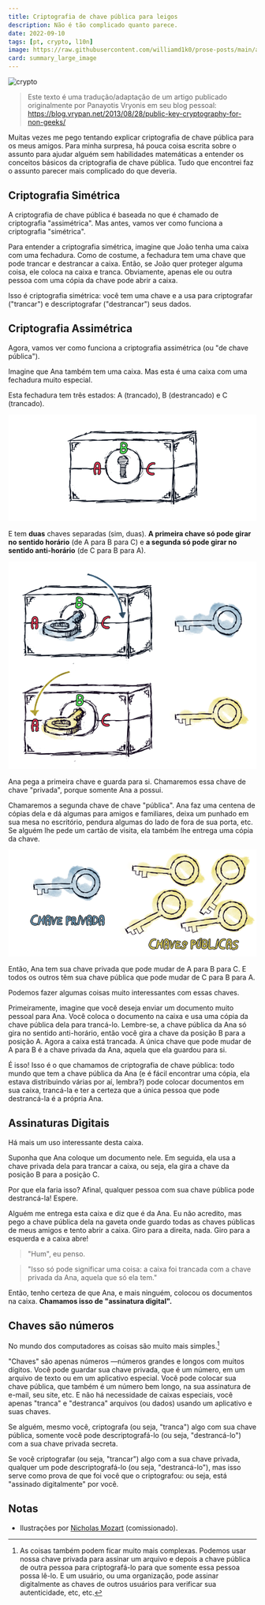 ```yaml
---
title: Criptografia de chave pública para leigos
description: Não é tão complicado quanto parece.
date: 2022-09-10
tags: [pt, crypto, l10n]
image: https://raw.githubusercontent.com/williamd1k0/prose-posts/main/assets/crypto.png
card: summary_large_image
---
```


![crypto](https://raw.githubusercontent.com/williamd1k0/prose-posts/main/assets/crypto.png)

>Este texto é uma tradução/adaptação de um artigo publicado originalmente por Panayotis Vryonis em seu blog pessoal: https://blog.vrypan.net/2013/08/28/public-key-cryptography-for-non-geeks/

Muitas vezes me pego tentando explicar criptografia de chave pública para os meus amigos.
Para minha surpresa, há pouca coisa escrita sobre o assunto para ajudar alguém sem habilidades matemáticas a entender os conceitos básicos da criptografia de chave pública.
Tudo que encontrei faz o assunto parecer mais complicado do que deveria.

## Criptografia Simétrica
A criptografia de chave pública é baseada no que é chamado de criptografia "assimétrica".
Mas antes, vamos ver como funciona a criptografia "simétrica".

Para entender a criptografia simétrica, imagine que João tenha uma caixa com uma fechadura.
Como de costume, a fechadura tem uma chave que pode trancar e destrancar a caixa.
Então, se João quer proteger alguma coisa, ele coloca na caixa e tranca.
Obviamente, apenas ele ou outra pessoa com uma cópia da chave pode abrir a caixa.

Isso é criptografia simétrica: você tem uma chave e a usa para criptografar ("trancar") e descriptografar ("destrancar") seus dados.

## Criptografia Assimétrica
Agora, vamos ver como funciona a criptografia assimétrica (ou "de chave pública").

Imagine que Ana também tem uma caixa.
Mas esta é uma caixa com uma fechadura muito especial.

Esta fechadura tem três estados: A (trancado), B (destrancado) e C (trancado).

![crypto-pub01](https://raw.githubusercontent.com/williamd1k0/prose-posts/main/assets/crypto-pub01.png)

E tem **duas** chaves separadas (sim, duas).
**A primeira chave só pode girar no sentido horário** (de A para B para C) e **a segunda só pode girar no sentido anti-horário** (de C para B para A).

![crypto-pub02](https://raw.githubusercontent.com/williamd1k0/prose-posts/main/assets/crypto-pub02.png)

Ana pega a primeira chave e guarda para si.
Chamaremos essa chave de chave "privada", porque somente Ana a possui.

Chamaremos a segunda chave de chave "pública".
Ana faz uma centena de cópias dela e dá algumas para amigos e familiares, deixa um punhado em sua mesa no escritório, pendura algumas do lado de fora de sua porta, etc.
Se alguém lhe pede um cartão de visita, ela também lhe entrega uma cópia da chave.

![crypto-pub03](https://raw.githubusercontent.com/williamd1k0/prose-posts/main/assets/crypto-pub03.png)

Então, Ana tem sua chave privada que pode mudar de A para B para C.
E todos os outros têm sua chave pública que pode mudar de C para B para A.

Podemos fazer algumas coisas muito interessantes com essas chaves.

Primeiramente, imagine que você deseja enviar um documento muito pessoal para Ana.
Você coloca o documento na caixa e usa uma cópia da chave pública dela para trancá-lo.
Lembre-se, a chave pública da Ana só gira no sentido anti-horário, então você gira a chave da posição B para a posição A.
Agora a caixa está trancada.
A única chave que pode mudar de A para B é a chave privada da Ana, aquela que ela guardou para si.

É isso!
Isso é o que chamamos de criptografia de chave pública: todo mundo que tem a chave pública da Ana (e é fácil encontrar uma cópia, ela estava distribuindo várias por aí, lembra?) pode colocar documentos em sua caixa, trancá-la e ter a certeza que a única pessoa que pode destrancá-la é a própria Ana.

## Assinaturas Digitais
Há mais um uso interessante desta caixa.

Suponha que Ana coloque um documento nele.
Em seguida, ela usa a chave privada dela para trancar a caixa, ou seja, ela gira a chave da posição B para a posição C.

Por que ela faria isso?
Afinal, qualquer pessoa com sua chave pública pode destrancá-la!
Espere.

Alguém me entrega esta caixa e diz que é da Ana.
Eu não acredito, mas pego a chave pública dela na gaveta onde guardo todas as chaves públicas de meus amigos e tento abrir a caixa.
Giro para a direita, nada.
Giro para a esquerda e a caixa abre!

>"Hum", eu penso.

>"Isso só pode significar uma coisa: a caixa foi trancada com a chave privada da Ana, aquela que só ela tem."

Então, tenho certeza de que Ana, e mais ninguém, colocou os documentos na caixa.
**Chamamos isso de "assinatura digital".**

## Chaves são números
No mundo dos computadores as coisas são muito mais simples.[^1]

"Chaves" são apenas números —números grandes e longos com muitos dígitos.
Você pode guardar sua chave privada, que é um número, em um arquivo de texto ou em um aplicativo especial.
Você pode colocar sua chave pública, que também é um número bem longo, na sua assinatura de e-mail, seu site, etc.
E não há necessidade de caixas especiais, você apenas "tranca" e "destranca" arquivos (ou dados) usando um aplicativo e suas chaves.

Se alguém, mesmo você, criptografa (ou seja, "tranca") algo com sua chave pública, somente você pode descriptografá-lo (ou seja, "destrancá-lo") com a sua chave privada secreta.

Se você criptografar (ou seja, "trancar") algo com a sua chave privada, qualquer um pode descriptografá-lo (ou seja, "destrancá-lo"), mas isso serve como prova de que foi você que o criptografou: ou seja, está "assinado digitalmente" por você.

## Notas

- Ilustrações por [Nicholas Mozart](https://www.instagram.com/nmoz.art/) (comissionado).

[^1]: As coisas também podem ficar muito mais complexas.
Podemos usar nossa chave privada para assinar um arquivo e depois a chave pública de outra pessoa para criptografá-lo para que somente essa pessoa possa lê-lo.
E um usuário, ou uma organização, pode assinar digitalmente as chaves de outros usuários para verificar sua autenticidade, etc, etc.
